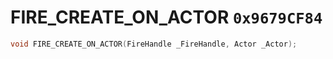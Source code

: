 # FIRE_CREATE_ON_ACTOR `0x9679CF84`

```cpp
void FIRE_CREATE_ON_ACTOR(FireHandle _FireHandle, Actor _Actor);
```